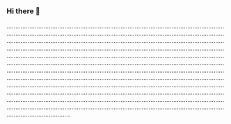 ### Hi there 👋

....................................................................................................................................................................................................................................................................................................................................................................................................................................................................................................................................................................................................................................................................................................................................................................................................................................................................................................................................................................................................................................................................................................................................................................................................................................................................................................................................................................................................................................................................................................................................................................................